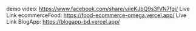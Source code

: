 demo video: https://www.facebook.com/share/v/ieKJbQ9s3fVN7fgj/
Live Link ecommerceFood: https://food-ecommerce-omega.vercel.app/
Live Link BlogApp: https://blogapp-bd.vercel.app/
